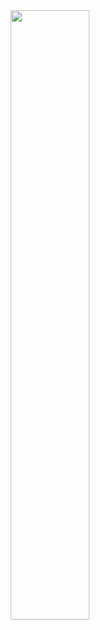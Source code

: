 <div id="header" align="center">
  <img src="https://scontent.fsgn5-5.fna.fbcdn.net/v/t39.30808-6/293934089_4939307879511154_8011208714658379591_n.jpg?_nc_cat=100&ccb=1-7&_nc_sid=730e14&_nc_ohc=T0RlddhGs9QAX-Ri1-V&_nc_ht=scontent.fsgn5-5.fna&oh=00_AT_UPUkajbSn_AUVHrIvlspH9wlBxTIJGy_pdK23bWxa0A&oe=62DEF723" width="50%" />
</div>
<br>
<br>

